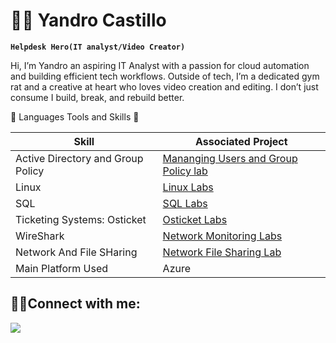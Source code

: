 # 🏄‍♂️ Yandro Castillo

**`Helpdesk Hero(IT analyst/Video Creator)`**

Hi, I’m Yandro an aspiring IT Analyst with a passion for cloud automation and building efficient tech workflows. Outside of tech, I’m a dedicated gym rat and a creative at heart who loves video creation and editing. I don’t just consume I build, break, and rebuild better.

 
 
💼 Languages Tools and Skills 🧰

| Skill                                         | Associated Project         |
|-----------------------------------------------|----------------------------|
| Active Directory and Group Policy             |<a href="https://github.com/Ycastillo2003/Managing-Users-access-and-group-policies-with-active-directory."> Mananging Users and Group Policy lab</a>                            |
| Linux                                         |<a href="https://github.com/Ycastillo2003/Linux-Labs/blob/main/README.md">Linux Labs</a>|
| SQL                                           |<a href="https://github.com/Ycastillo2003/SQL-labs-/blob/main/README.md">SQL Labs</a>|
| Ticketing Systems: Osticket                   |<a  href="https://github.com/Ycastillo2003/osTicket-labs/blob/main/README.md">Osticket Labs</a>| 
| WireShark                                     | <a href="https://github.com/Ycastillo2003/Monitoring-network-protocols-with-Wireshark.">Network Monitoring Labs</a>|
| Network And File SHaring                      | <a href="https://github.com/Ycastillo2003/Network-and-File-Sharing-">Network File Sharing Lab</a>|
| Main Platform Used                           |  Azure|







<h2>🤳🏾Connect with me:</h2>
<a href="https://www.linkedin.com/in/yandro-castillo-4a8908239/"><img src="https://img.shields.io/badge/-LinkedIn-0072b1?&style=for-the-badge&logo=linkedin&logoColor=white" /></a>



